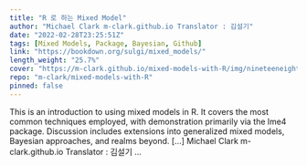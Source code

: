 ```yaml
---
title: "R 로 하는 Mixed Model"
author: "Michael Clark m-clark.github.io Translator : 김설기"
date: "2022-02-28T23:25:51Z"
tags: [Mixed Models, Package, Bayesian, Github]
link: "https://bookdown.org/sulgi/mixed_models/"
length_weight: "25.7%"
cover: "https://m-clark.github.io/mixed-models-with-R/img/nineteeneightyR.png"
repo: "m-clark/mixed-models-with-R"
pinned: false
---
```


This is an introduction to using mixed models in R. It covers the most common techniques employed, with demonstration primarily via the lme4 package. Discussion includes extensions into generalized mixed models, Bayesian approaches, and realms beyond. [...] Michael Clark m-clark.github.io Translator : 김설기  ...
